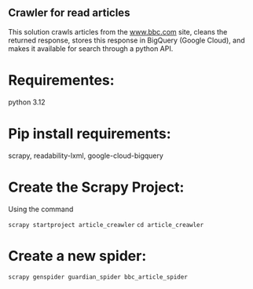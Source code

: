 ## Crawler for read articles
This solution crawls articles from the www.bbc.com site, cleans the returned response, stores this response in BigQuery (Google Cloud), and makes it available for search through a python API.

# Requirementes: 
python 3.12

# Pip install requirements: 
scrapy, readability-lxml, google-cloud-bigquery

# Create the Scrapy Project:
Using the command

`scrapy startproject article_creawler`
`cd article_creawler`

# Create a new spider:
`scrapy genspider guardian_spider bbc_article_spider`
